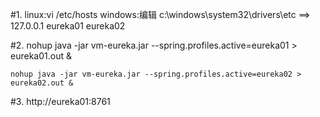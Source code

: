 #1.
    linux:vi /etc/hosts
    windows:编辑 c:\windows\system32\drivers\etc
    ==> 127.0.0.1  eureka01 eureka02

#2.
    nohup java -jar vm-eureka.jar --spring.profiles.active=eureka01 > eureka01.out &
     
    nohup java -jar vm-eureka.jar --spring.profiles.active=eureka02 > eureka02.out &
#3.
    http://eureka01:8761